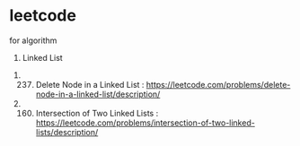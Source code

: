 # leetcode
for algorithm
1. Linked List 
1) 237. Delete Node in a Linked List : https://leetcode.com/problems/delete-node-in-a-linked-list/description/
2) 160. Intersection of Two Linked Lists : https://leetcode.com/problems/intersection-of-two-linked-lists/description/


